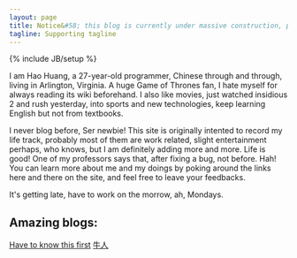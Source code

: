 ```yaml
---
layout: page
title: Notice&#58; this blog is currently under massive construction, please wear safty helmet :)
tagline: Supporting tagline
---
```

{% include JB/setup %}

I am Hao Huang, a 27-year-old programmer, Chinese through and through, living in Arlington, Virginia. A huge Game of Thrones fan, I hate myself for always reading its wiki beforehand. I also like movies, just watched insidious 2 and rush yesterday, into sports and new technologies, keep learning English but not from textbooks.

<!-- <div class="my-photo">
  <a href="https://www.facebook.com/waynephoenix">
    <img id="me" src="/assets/images/me.png" alt=";D" />
  </a>
</div>
 -->
I never blog before, Ser newbie! This site is originally intented to record my life track, probably most of them are work related, slight entertainment perhaps, who knows, but I am definitely adding more and more. 
Life is good! One of my professors says that, after fixing a bug, not before. Hah! You can learn more about me and my doings by poking around the links here and there on the site, and feel free to leave your feedbacks.

It's getting late, have to work on the morrow, ah, Mondays.

## Amazing blogs: 
  [Have to know this first](http://rogerdudler.github.io/git-guide/index.zh.html)
  [牛人](http://www.yangzhiping.com/tech/github.html)


